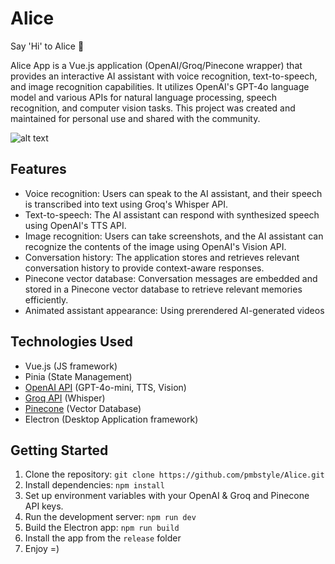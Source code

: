 # Alice

Say 'Hi' to Alice 👋

Alice App is a Vue.js application (OpenAI/Groq/Pinecone wrapper) that provides an interactive AI assistant with voice recognition, text-to-speech, and image recognition capabilities. It utilizes OpenAI's GPT-4o language model and various APIs for natural language processing, speech recognition, and computer vision tasks.
This project was created and maintained for personal use and shared with the community.

![alt text](https://github.com/pmbstyle/Alice/blob/main/screenshot.png?raw=true)

## Features

- Voice recognition: Users can speak to the AI assistant, and their speech is transcribed into text using Groq's Whisper API.
- Text-to-speech: The AI assistant can respond with synthesized speech using OpenAI's TTS API.
- Image recognition: Users can take screenshots, and the AI assistant can recognize the contents of the image using OpenAI's Vision API.
- Conversation history: The application stores and retrieves relevant conversation history to provide context-aware responses.
- Pinecone vector database: Conversation messages are embedded and stored in a Pinecone vector database to retrieve relevant memories efficiently.
- Animated assistant appearance: Using prerendered AI-generated videos

## Technologies Used

- Vue.js (JS framework)
- Pinia (State Management)
- [OpenAI API](https://platform.openai.com/docs/api-reference/introduction) (GPT-4o-mini, TTS, Vision)
- [Groq API](https://console.groq.com/) (Whisper)
- [Pinecone](https://www.pinecone.io/) (Vector Database)
- Electron (Desktop Application framework)

## Getting Started

1. Clone the repository: `git clone https://github.com/pmbstyle/Alice.git`
2. Install dependencies: `npm install`
3. Set up environment variables with your OpenAI & Groq and Pinecone API keys.
4. Run the development server: `npm run dev`
5. Build the Electron app: `npm run build`
6. Install the app from the `release` folder
7. Enjoy =)

